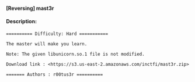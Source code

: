 #### [Reversing] mast3r  

#### Description:   

```
========== Difficulty: Hard ===========

The master will make you learn. 

Note: The given libunicorn.so.1 file is not modified.

Download link : <https://s3.us-east-2.amazonaws.com/inctfi/mast3r.zip>

======= Authors : r00tus3r ==========
```

